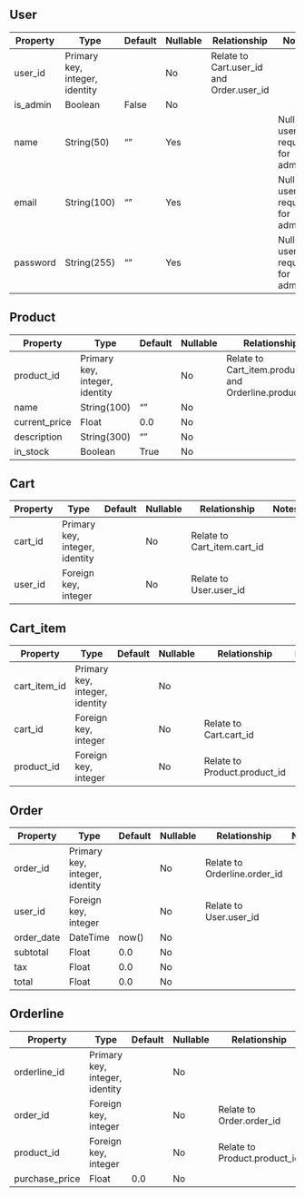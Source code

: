 ## User

| **Property** | Type | Default | Nullable | Relationship | Notes |
| --- | --- | --- | --- | --- | --- |
| user_id | Primary key, integer, identity |  | No | Relate to Cart.user_id and Order.user_id |  |
| is_admin | Boolean | False | No |  |  |
| name | String(50) | “” | Yes |  | Null for users, required for admins |
| email | String(100) | “” | Yes |  | Null for users, required for admins |
| password | String(255) | “” | Yes |  | Null for users, required for admins |

## Product

| **Property** | Type | Default | Nullable | Relationship | Notes |
| --- | --- | --- | --- | --- | --- |
| product_id | Primary key, integer, identity |  | No | Relate to Cart_item.product_id and Orderline.product_id |  |
| name | String(100) | “” | No |  |  |
| current_price | Float | 0.0 | No |  |  |
| description | String(300) | “” | No |  |  |
| in_stock | Boolean | True | No |  |  |

## Cart

| **Property** | Type | Default | Nullable | Relationship | Notes |
| --- | --- | --- | --- | --- | --- |
| cart_id | Primary key, integer, identity |  | No | Relate to Cart_item.cart_id |  |
| user_id | Foreign key, integer |  | No | Relate to User.user_id |  |

## Cart_item

| **Property** | Type | Default | Nullable | Relationship | Notes |
| --- | --- | --- | --- | --- | --- |
| cart_item_id | Primary key, integer, identity |  | No |  |  |
| cart_id | Foreign key, integer |  | No | Relate to Cart.cart_id |  |
| product_id | Foreign key, integer |  | No | Relate to Product.product_id |  |

## Order

| **Property** | Type | Default | Nullable | Relationship | Notes |
| --- | --- | --- | --- | --- | --- |
| order_id | Primary key, integer, identity |  | No | Relate to Orderline.order_id |  |
| user_id | Foreign key, integer |  | No | Relate to User.user_id |  |
| order_date | DateTime | now() | No |  |  |
| subtotal | Float | 0.0 | No |  |  |
| tax | Float | 0.0 | No |  |  |
| total | Float | 0.0 | No |  |  |

## Orderline

| **Property** | Type | Default | Nullable | Relationship | Notes |
| --- | --- | --- | --- | --- | --- |
| orderline_id | Primary key, integer, identity |  | No |  |  |
| order_id | Foreign key, integer |  | No | Relate to Order.order_id |  |
| product_id | Foreign key, integer |  | No | Relate to Product.product_id |  |
| purchase_price | Float | 0.0 | No |  |  |
